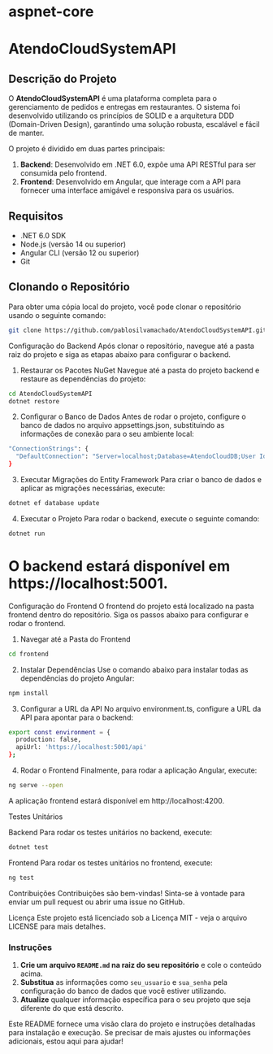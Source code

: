 # aspnet-core

# AtendoCloudSystemAPI

## Descrição do Projeto

O **AtendoCloudSystemAPI** é uma plataforma completa para o gerenciamento de pedidos e entregas em restaurantes. O sistema foi desenvolvido utilizando os princípios de SOLID e a arquitetura DDD (Domain-Driven Design), garantindo uma solução robusta, escalável e fácil de manter. 

O projeto é dividido em duas partes principais:

1. **Backend**: Desenvolvido em .NET 6.0, expõe uma API RESTful para ser consumida pelo frontend.
2. **Frontend**: Desenvolvido em Angular, que interage com a API para fornecer uma interface amigável e responsiva para os usuários.

## Requisitos

- .NET 6.0 SDK
- Node.js (versão 14 ou superior)
- Angular CLI (versão 12 ou superior)
- Git

## Clonando o Repositório

Para obter uma cópia local do projeto, você pode clonar o repositório usando o seguinte comando:

```bash
git clone https://github.com/pablosilvamachado/AtendoCloudSystemAPI.git
```
Configuração do Backend
Após clonar o repositório, navegue até a pasta raiz do projeto e siga as etapas abaixo para configurar o backend.

1. Restaurar os Pacotes NuGet
Navegue até a pasta do projeto backend e restaure as dependências do projeto:

```bash
cd AtendoCloudSystemAPI
dotnet restore
```

2. Configurar o Banco de Dados
Antes de rodar o projeto, configure o banco de dados no arquivo appsettings.json, substituindo as informações de conexão para o seu ambiente local:

```bash
"ConnectionStrings": {
  "DefaultConnection": "Server=localhost;Database=AtendoCloudDB;User Id=seu_usuario;Password=sua_senha;"
}
```

3. Executar Migrações do Entity Framework
Para criar o banco de dados e aplicar as migrações necessárias, execute:

```bash
dotnet ef database update
```

4. Executar o Projeto
Para rodar o backend, execute o seguinte comando:

```bash
dotnet run
```

O backend estará disponível em https://localhost:5001.
=============================================================================================================================================================================================================================================================================

Configuração do Frontend
O frontend do projeto está localizado na pasta frontend dentro do repositório. Siga os passos abaixo para configurar e rodar o frontend.

1. Navegar até a Pasta do Frontend
   
```bash
cd frontend
```

2. Instalar Dependências
Use o comando abaixo para instalar todas as dependências do projeto Angular:

```bash
npm install
```

3. Configurar a URL da API
No arquivo environment.ts, configure a URL da API para apontar para o backend:

```bash
export const environment = {
  production: false,
  apiUrl: 'https://localhost:5001/api'
};
```

4. Rodar o Frontend
Finalmente, para rodar a aplicação Angular, execute:

```bash
ng serve --open
```

A aplicação frontend estará disponível em http://localhost:4200.

Testes Unitários

Backend
Para rodar os testes unitários no backend, execute:

```bash
dotnet test
```

Frontend
Para rodar os testes unitários no frontend, execute:

```bash
ng test
```

Contribuições
Contribuições são bem-vindas! Sinta-se à vontade para enviar um pull request ou abrir uma issue no GitHub.

Licença
Este projeto está licenciado sob a Licença MIT - veja o arquivo LICENSE para mais detalhes.

### Instruções

1. **Crie um arquivo `README.md` na raiz do seu repositório** e cole o conteúdo acima.
2. **Substitua** as informações como `seu_usuario` e `sua_senha` pela configuração do banco de dados que você estiver utilizando.
3. **Atualize** qualquer informação específica para o seu projeto que seja diferente do que está descrito.

Este README fornece uma visão clara do projeto e instruções detalhadas para instalação e execução. Se precisar de mais ajustes ou informações adicionais, estou aqui para ajudar!








